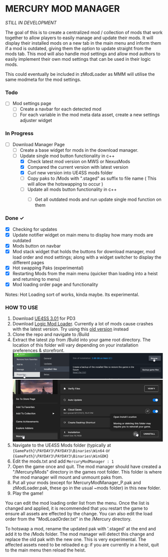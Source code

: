 # MERCURY MOD MANAGER

*STILL IN DEVELOPMENT*

The goal of this is to create a centralized mod / collection of mods that work together to allow players to easily manage and update their mods. It will display their installed mods on a new tab in the main menu and inform them if a mod is outdated, giving them the option to update straight from the mods tab. This mod will also handle mod settings and allow mod authors to easily implement their own mod settings that can be used in their logic mods. 

This could eventually be included in zModLoader as MMM will utilise the same modmeta for the mod settings.


### Todo
- [ ] Mod settings page
   - [ ] Create a navbar for each detected mod
   - [ ] For each variable in the mod meta data asset, create a new settings adjuster widget

### In Progress 

- [ ] Download Manager Page
  - [ ] Create a base widget for mods in the download manager.
  - [ ] Update single mod button functionality in c++
    - [x] Check latest mod version on MWS or NexusMods
    - [x] Compared the current version with latest version
    - [x] Curl new version into UE4SS mods folder
    - [ ] Copy paks to /Mods with ".staged" as suffix to file name ( This will allow the hotswapping to occur )
    - [ ] Update all mods button functionality in c++
        - [ ] Get all outdated mods and run update single mod function on them


### Done ✓

- [x] Checking for updates
- [x] Update notifier widget on main menu to display how many mods are outdated
- [x] Mods button on navbar
- [x] Mod stack widget that holds the buttons for download manager, mod load order and mod settings; along with a widget switcher to display the different pages
- [x] Hot swapping Paks (experimental)
- [x] Restarting Mods from the main menu (quicker than loading into a heist and returning to menu) 
- [x] Mod loading order page and functionality

Notes:
Hot Loading sort of works, kinda maybe. Its experimental.


### HOW TO USE

1. Download [UE4SS 3.01](https://modworkshop.net/mod/47771) for PD3
2. Download [Logic Mod Loader](https://modworkshop.net/mod/44049). Currently a lot of mods cause crashes with the
latest version. Try using this [old version](https://drive.google.com/file/d/1WOpwp0hHY6JGL1G8cqVDqHbB-SEbH0zY/view) instead
3. Clone the repo and navigate to /Build
4. Extract the latest zip from /Build into your game root directory.
The location of this folder will vary depending on your installation preferences & storefront.
![STEAM.png](Imgs%2FSTEAM.png)
![EGS.png](Imgs%2FEGS.png)
5. Navigate to the UE4SS Mods folder (typically at ```{GamePath}\PAYDAY3\PAYDAY3\Binaries\Win64``` or ```{GamePath}\PAYDAY3\PAYDAY3\Binaries\WinGDK```)
6. Edit the mods.txt and add ```MercuryModManager : 1``` 
7. Open the game once and quit. The mod manager should have created a "/Mercury/Mods" directory in the games root folder.
This folder is where the mod manager will mount and unmount paks from.
8. Put all your mods (except for MercuryModManager_P.pak and zModLoader.pak, these go in the usual ~mods folder) in this new folder.
9. Play the game! 

You can edit the mod loading order list from the menu. Once the list is changed and applied, it is recommended that you restart the game to ensure all
assets are effected by the change. You can also edit the load order from the "ModLoadOrder.txt" in the /Mercury directory.

To hotswap a mod, rename the updated pak with '.staged' at the end and add it to the /Mods folder.
The mod manager will detect this change and replace the old pak with the new one. This is very experimental. 
The affected assets need to be reloaded e.g: if you are currently in a heist, quit to the main menu then reload the heist.
